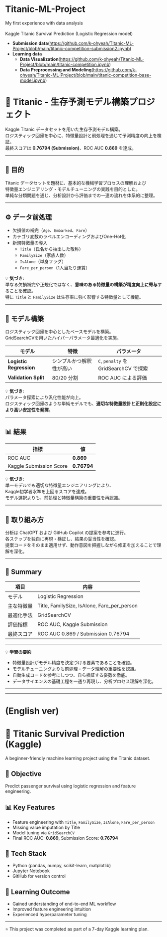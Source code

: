 # Titanic-ML-Project
My first experience with data analysis<br><br>
Kaggle Titanic Survival Prediction (Logistic Regression model)
- **Submission data**(https://github.com/k-ohyeah/Titanic-ML-Project/blob/main/titanic-competition-submission2.ipynb)
- **Learning data**
  - **Data Visualization**(https://github.com/k-ohyeah/Titanic-ML-Project/blob/main/titanic-competition.ipynb)
  - **Data Preprocessing and Modeling**(https://github.com/k-ohyeah/Titanic-ML-Project/blob/main/titanic-competition-base-model.ipynb)
  
# 🚢 Titanic - 生存予測モデル構築プロジェクト

Kaggle Titanic データセットを用いた生存予測モデル構築。  
ロジスティック回帰を中心に、特徴量設計と前処理を通じて予測精度の向上を検証。  
最終スコアは **0.76794 (Submission)**、ROC AUC **0.869** を達成。

---

## 🎯 目的

Titanic データセットを題材に、基本的な機械学習プロセスの理解および  
特徴量エンジニアリング・モデルチューニングの実践を目的とした。  
単純な分類問題を通じ、分析設計から評価までの一連の流れを体系的に整理。

---

## ⚙️ データ前処理

- 欠損値の補完（`Age`、`Embarked`、`Fare`）  
- カテゴリ変数のラベルエンコーディングおよびOne-Hot化  
- 新規特徴量の導入  
  - `Title`（氏名から抽出した敬称）  
  - `FamilySize`（家族人数）  
  - `IsAlone`（単身フラグ）  
  - `Fare_per_person`（1人当たり運賃）  

💡 **気づき:**  
単なる欠損補完や正規化ではなく、**意味のある特徴量の構築が精度向上に寄与**することを確認。  
特に `Title` と `FamilySize` は生存率に強く影響する特徴量として機能。

---

## 🧩 モデル構築

ロジスティック回帰を中心としたベースモデルを構築。  
GridSearchCVを用いたハイパーパラメータ最適化を実施。

| モデル | 特徴 | パラメータ |
|--------|------|------------|
| **Logistic Regression** | シンプルかつ解釈性が高い | `C`, `penalty` を GridSearchCV で探索 |
| **Validation Split** | 80/20 分割 | ROC AUC による評価 |

💡 **気づき:**  
パラメータ探索により汎化性能が向上。  
ロジスティック回帰のような単純モデルでも、**適切な特徴量設計と正則化設定により高い安定性を発揮**。

---

## 📊 結果

| 指標 | 値 |
|------|------|
| ROC AUC | **0.869** |
| Kaggle Submission Score | **0.76794** |

💡 **気づき:**  
単一モデルでも適切な特徴量エンジニアリングにより、  
Kaggle初学者水準を上回るスコアを達成。  
モデル選択よりも、前処理と特徴量構築の重要性を再認識。

---

## 💬 取り組み方

分析は ChatGPT および GitHub Copilot の提案を参考に進行。  
各ステップを独自に再現・検証し、結果の妥当性を確認。  
提案コードをそのまま適用せず、動作意図を把握しながら修正を加えることで理解を深化。

---

## 🧾 Summary

| 項目 | 内容 |
|------|------|
| モデル | Logistic Regression |
| 主な特徴量 | Title, FamilySize, IsAlone, Fare_per_person |
| 最適化手法 | GridSearchCV |
| 評価指標 | ROC AUC, Kaggle Submission |
| 最終スコア | ROC AUC 0.869 / Submission 0.76794 |

---

💡 **学習の要約**  
- 特徴量設計がモデル精度を決定づける要素であることを確認。  
- モデルチューニングよりも前処理・データ理解の重要性を認識。  
- 自動生成コードを参考にしつつ、自ら検証する姿勢を徹底。  
- データサイエンスの基礎工程を一通り再現し、分析プロセス理解を深化。

---
---
# (English ver)
# 🚢 Titanic Survival Prediction (Kaggle)

A beginner-friendly machine learning project using the Titanic dataset.

## 🎯 Objective
Predict passenger survival using logistic regression and feature engineering.

## 📊 Key Features
- Feature engineering with `Title`, `FamilySize`, `IsAlone`, `Fare_per_person`
- Missing value imputation by Title
- Model tuning via `GridSearchCV`
- Final ROC AUC: **0.869**, Submission Score: **0.76794**

## 🧩 Tech Stack
- Python (pandas, numpy, scikit-learn, matplotlib)
- Jupyter Notebook
- GitHub for version control

## 🧠 Learning Outcome
- Gained understanding of end-to-end ML workflow
- Improved feature engineering intuition
- Experienced hyperparameter tuning

---
⭐️ This project was completed as part of a 7-day Kaggle learning plan.
